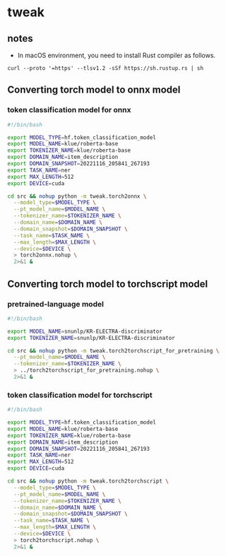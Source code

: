 # tweak

## notes

- In macOS environment, you need to install Rust compiler as follows.

```shell
curl --proto '=https' --tlsv1.2 -sSf https://sh.rustup.rs | sh
```

## Converting torch model to onnx model

### token classification model for onnx

```bash
#!/bin/bash

export MODEL_TYPE=hf.token_classification_model
export MODEL_NAME=klue/roberta-base
export TOKENIZER_NAME=klue/roberta-base
export DOMAIN_NAME=item_description
export DOMAIN_SNAPSHOT=20221116_205841_267193
export TASK_NAME=ner
export MAX_LENGTH=512
export DEVICE=cuda

cd src && nohup python -m tweak.torch2onnx \
  --model_type=$MODEL_TYPE \
  --pt_model_name=$MODEL_NAME \
  --tokenizer_name=$TOKENIZER_NAME \
  --domain_name=$DOMAIN_NAME \
  --domain_snapshot=$DOMAIN_SNAPSHOT \
  --task_name=$TASK_NAME \
  --max_length=$MAX_LENGTH \
  --device=$DEVICE \
  > torch2onnx.nohup \
  2>&1 &
```

## Converting torch model to torchscript model

### pretrained-language model

```bash
#!/bin/bash

export MODEL_NAME=snunlp/KR-ELECTRA-discriminator
export TOKENIZER_NAME=snunlp/KR-ELECTRA-discriminator

cd src && nohup python -m tweak.torch2torchscript_for_pretraining \
  --pt_model_name=$MODEL_NAME \
  --tokenizer_name=$TOKENIZER_NAME \
  > ../torch2torchscript_for_pretraining.nohup \
  2>&1 &
```

### token classification model for torchscript

```bash
#!/bin/bash

export MODEL_TYPE=hf.token_classification_model
export MODEL_NAME=klue/roberta-base
export TOKENIZER_NAME=klue/roberta-base
export DOMAIN_NAME=item_description
export DOMAIN_SNAPSHOT=20221116_205841_267193
export TASK_NAME=ner
export MAX_LENGTH=512
export DEVICE=cuda

cd src && nohup python -m tweak.torch2torchscript \
  --model_type=$MODEL_TYPE \
  --pt_model_name=$MODEL_NAME \
  --tokenizer_name=$TOKENIZER_NAME \
  --domain_name=$DOMAIN_NAME \
  --domain_snapshot=$DOMAIN_SNAPSHOT \
  --task_name=$TASK_NAME \
  --max_length=$MAX_LENGTH \
  --device=$DEVICE \
  > torch2torchscript.nohup \
  2>&1 &
```
